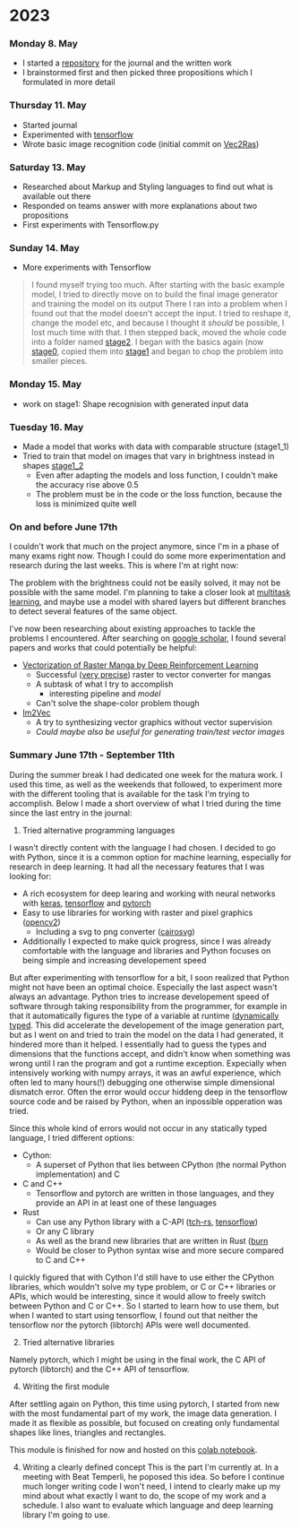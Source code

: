 
# 2023
### Monday 8. May
- I started a [repository](https://github.com/lrshsl/matura-doc/new/main) for the journal and the written work
- I brainstormed first and then picked three propositions which I formulated in more detail

### Thursday 11. May
- Started journal
- Experimented with [tensorflow](https://www.tensorflow.org/)
- Wrote basic image recognition code (initial commit on [Vec2Ras](https://github.com/lrshsl/Vec2Ras))

### Saturday 13. May
- Researched about Markup and Styling languages to find out what is available out there
- Responded on teams answer with more explanations about two propositions
- First experiments with Tensorflow.py

### Sunday 14. May
- More experiments with Tensorflow
> I found myself trying too much. After starting with the basic example model, I tried to directly move on to build the final image generator and training the model on its output
> There I ran into a problem when I found out that the model doesn't accept the input. I tried to reshape it, change the model etc, and because I thought it _should_ be possible, I lost much time with that.
> I then stepped back, moved the whole code into a folder named [stage2](https://github.com/lrshsl/Vec2Ras/tree/main/src/stage2).
> I began with the basics again (now [stage0](https://github.com/lrshsl/Vec2Ras/tree/main/src/stage0), copied them into [stage1](https://github.com/lrshsl/Vec2Ras/tree/main/src/stage1) and began to chop the problem into smaller pieces.

### Monday 15. May
- work on stage1: Shape recognision with generated input data

### Tuesday 16. May
- Made a model that works with data with comparable structure (stage1_1)
- Tried to train that model on images that vary in brightness instead in shapes [stage1_2](https://github.com/lrshsl/Vec2Ras/tree/main/src/stage1_2)
  - Even after adapting the models and loss function, I couldn't make the accuracy rise above 0.5
  - The problem must be in the code or the loss function, because the loss is minimized quite well

### On and before June 17th
I couldn't work that much on the project anymore, since I'm in a phase of many exams right now. Though I could do some more experimentation and research during the last weeks. This is where I'm at right now:

The problem with the brightness could not be easily solved, it may not be possible with the same model. I'm planning to take a closer look at [multitask learning](https://en.wikipedia.org/wiki/Multi-task_learning), and maybe use a model with shared layers but different branches to detect several features of the same object.

I've now been researching about existing approaches to tackle the problems I encountered. After searching on [google scholar](https://scholar.google.com/), I found several papers and works that could potentially be helpful:
- [Vectorization of Raster Manga by Deep Reinforcement Learning](https://arxiv.org/abs/2110.04830)
  - Successful ([very precise](https://arxiv.org/pdf/2110.04830.pdf)) raster to vector converter for mangas
  - A subtask of what I try to accomplish
    - interesting pipeline and *model*
  - Can't solve the shape-color problem though
- [Im2Vec](https://arxiv.org/abs/2102.02798)
  - A try to synthesizing vector graphics without vector supervision
  - *Could maybe also be useful for generating train/test vector images*


### Summary June 17th - September 11th

During the summer break I had dedicated one week for the matura work. I used this time, as well as the weekends that followed, to experiment more with the different tooling that is available for the task I'm trying to accomplish. Below I made a short overview of what I tried during the time since the last entry in the journal:

1. Tried alternative programming languages

I wasn't directly content with the language I had chosen. I decided to go with Python, since it is a common option for machine learning, especially for research in deep learning. It had all the necessary features that I was looking for:
  - A rich ecosystem for deep learing and working with neural networks with [keras](keras.io), [tensorflow](tensorflow.org) and [pytorch](pytorch.org)
  - Easy to use libraries for working with raster and pixel graphics ([opencv2](opencv.org))
    - Including a svg to png converter ([cairosvg](cairosvg.org))
  - Additionally I expected to make quick progress, since I was already comfortable with the language and libraries and Python focuses on being simple and increasing developement speed

But after experimenting with tensorflow for a bit, I soon realized that Python might not have been an optimal choice. Especially the last aspect wasn't always an advantage. Python tries to increase developement speed of software through taking responsibility from the programmer, for example in that it automatically figures the type of a variable at runtime ([dynamically typed](https://www.geeksforgeeks.org/type-systemsdynamic-typing-static-typing-duck-typing/). This did accelerate the developement of the image generation part, but as I went on and tried to train the model on the data I had generated, it hindered more than it helped. I essentially had to guess the types and dimensions that the functions accept, and didn't know when something was wrong until I ran the program and got a runtime exception. Expecially when intensively working with numpy arrays, it was an awful experience, which often led to many hours(!) debugging one otherwise simple dimensional dismatch error. Often the error would occur hiddeng deep in the tensorflow source code and be raised by Python, when an inpossible opperation was tried.

Since this whole kind of errors would not occur in any statically typed language, I tried different options:
  - Cython:
    - A superset of Python that lies between CPython (the normal Python implementation) and C
  - C and C++
    - Tensorflow and pytorch are written in those languages, and they provide an API in at least one of these languages
  - Rust
    - Can use any Python library with a C-API ([tch-rs](https://github.com/LaurentMazare/tch-rs), [tensorflow](https://github.com/tensorflow/rust))
    - Or any C library
    - As well as the brand new libraries that are written in Rust ([burn](https://burn-rs.github.io/)
    - Would be closer to Python syntax wise and more secure compared to C and C++

I quickly figured that with Cython I'd still have to use either the CPython libraries, which wouldn't solve my type problem, or C or C++ libraries or APIs, which would be interesting, since it would allow to freely switch between Python and C or C++. So I started to learn how to use them, but when I wanted to start using tensorflow, I found out that neither the tensorflow nor the pytorch (libtorch) APIs were well documented.

2. Tried alternative libraries

Namely pytorch, which I might be using in the final work, the C API of pytorch (libtorch) and the C++ API of tensorflow.

4. Writing the first module

After settling again on Python, this time using pytorch, I started from new with the most fundamental part of my work, the image data generation. I made it as flexible as possible, but focused on creating only fundamental shapes like lines, triangles and rectangles.

This module is finished for now and hosted on this [colab notebook](https://colab.research.google.com/drive/1-fSj53ovF_mBpm0iTp_xe3qUnlNCpF04?usp=sharing).

4. Writing a clearly defined concept
This is the part I'm currently at. In a meeting with Beat Temperli, he poposed this idea. So before I continue much longer writing code I won't need, I intend to clearly make up my mind about what exactly I want to do, the scope of my work and a schedule. I also want to evaluate which language and deep learning library I'm going to use.





